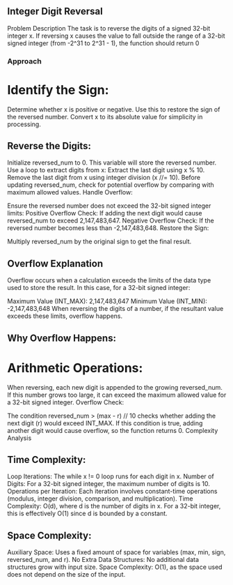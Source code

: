 ## Integer Digit Reversal
 Problem Description
 The task is to reverse the digits of a signed 32-bit integer x. If reversing x causes the value to fall outside the range of a 32-bit signed integer (from -2^31 to 2^31 - 1), the function should return 0
### Approach
# Identify the Sign:

Determine whether x is positive or negative. Use this to restore the sign of the reversed number.
Convert x to its absolute value for simplicity in processing.
## Reverse the Digits:

Initialize reversed_num to 0. This variable will store the reversed number.
Use a loop to extract digits from x:
Extract the last digit using x % 10.
Remove the last digit from x using integer division (x //= 10).
Before updating reversed_num, check for potential overflow by comparing with maximum allowed values.
Handle Overflow:

Ensure the reversed number does not exceed the 32-bit signed integer limits:
Positive Overflow Check: If adding the next digit would cause reversed_num to exceed 2,147,483,647.
Negative Overflow Check: If the reversed number becomes less than -2,147,483,648.
Restore the Sign:

Multiply reversed_num by the original sign to get the final result.
## Overflow Explanation
Overflow occurs when a calculation exceeds the limits of the data type used to store the result. In this case, for a 32-bit signed integer:

Maximum Value (INT_MAX): 2,147,483,647
Minimum Value (INT_MIN): -2,147,483,648
When reversing the digits of a number, if the resultant value exceeds these limits, overflow happens.

## Why Overflow Happens:

# Arithmetic Operations:

When reversing, each new digit is appended to the growing reversed_num. If this number grows too large, it can exceed the maximum allowed value for a 32-bit signed integer.
Overflow Check:

The condition reversed_num > (max - r) // 10 checks whether adding the next digit (r) would exceed INT_MAX.
If this condition is true, adding another digit would cause overflow, so the function returns 0.
Complexity Analysis
## Time Complexity:

Loop Iterations: The while x != 0 loop runs for each digit in x.
Number of Digits: For a 32-bit signed integer, the maximum number of digits is 10.
Operations per Iteration: Each iteration involves constant-time operations (modulus, integer division, comparison, and multiplication).
Time Complexity: O(d), where d is the number of digits in x. For a 32-bit integer, this is effectively O(1) since d is bounded by a constant.
## Space Complexity:

Auxiliary Space: Uses a fixed amount of space for variables (max, min, sign, reversed_num, and r).
No Extra Data Structures: No additional data structures grow with input size.
Space Complexity: O(1), as the space used does not depend on the size of the input.
